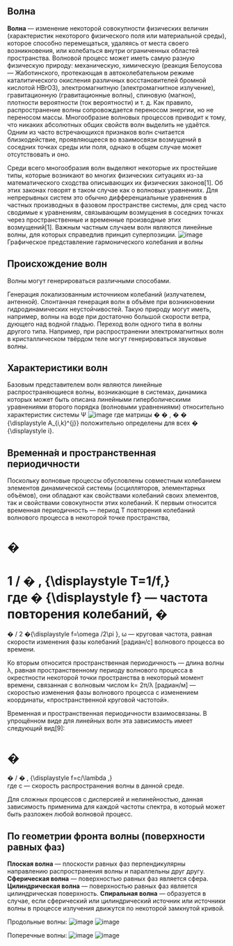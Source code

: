 ## __Волна__ ##
__Волна__ — изменение некоторой совокупности физических величин (характеристик некоторого физического поля или материальной среды), которое способно перемещаться, удаляясь от места своего возникновения, или колебаться внутри ограниченных областей пространства.
Волновой процесс может иметь самую разную физическую природу: механическую, химическую (реакция Белоусова — Жаботинского, протекающая в автоколебательном режиме каталитического окисления различных восстановителей бромной кислотой HBrO3), электромагнитную (электромагнитное излучение), гравитационную (гравитационные волны), спиновую (магнон), плотности вероятности (ток вероятности) и т. д. Как правило, распространение волны сопровождается переносом энергии, но не переносом массы.
Многообразие волновых процессов приводит к тому, что никаких абсолютных общих свойств волн выделить не удаётся. Одним из часто встречающихся признаков волн считается близкодействие, проявляющееся во взаимосвязи возмущений в соседних точках среды или поля, однако в общем случае может отсутствовать и оно.

Среди всего многообразия волн выделяют некоторые их простейшие типы, которые возникают во многих физических ситуациях из-за математического сходства описывающих их физических законов[1]. Об этих законах говорят в таком случае как о волновых уравнениях. Для непрерывных систем это обычно дифференциальные уравнения в частных производных в фазовом пространстве системы, для сред часто сводимые к уравнениям, связывающим возмущения в соседних точках через пространственные и временные производные этих возмущений[1]. Важным частным случаем волн являются линейные волны, для которых справедлив принцип суперпозиции.
![image](https://github.com/Milanistov/DZhome/assets/164164134/70644bee-3255-46a8-a359-3d056fd1ed7c) Графическое представление гармонического колебания и волны
## __Происхождение волн__ ##
Волны могут генерироваться различными способами.

Генерация локализованным источником колебаний (излучателем, антенной).
Спонтанная генерация волн в объёме при возникновении гидродинамических неустойчивостей. Такую природу могут иметь, например, волны на воде при достаточно большой скорости ветра, дующего над водной гладью.
Переход волн одного типа в волны другого типа. Например, при распространении электромагнитных волн в кристаллическом твёрдом теле могут генерироваться звуковые волны.
## __Характеристики волн__ ##
Базовым представителем волн являются линейные распространяющиеся волны, возникающие в системах, динамика которых может быть описана линейными гиперболическими уравнениями второго порядка (волновыми уравнениями) относительно характеристик системы 
Ψ
![image](https://github.com/Milanistov/DZhome/assets/164164134/e45d876d-9f9d-48f1-ae36-5dc51ad201da)
где матрицы 
�
�
,
�
�
{\displaystyle A_{i,k}^{j}} положительно определены для всех 
�
{\displaystyle i}.
## __Временна́я и пространственная периодичности__ ##
Поскольку волновые процессы обусловлены совместным колебанием элементов динамической системы (осцилляторов, элементарных объёмов), они обладают как свойствами колебаний своих элементов, так и свойствами совокупности этих колебаний.
К первым относится временная периодичность — период T повторения колебаний волнового процесса в некоторой точке пространства,

�
=
1
/
�
,
{\displaystyle T=1/f,}       
где 
�
{\displaystyle f} — частота повторения колебаний, 
�
=
�
/
2
�{\displaystyle f=\omega /2\pi }, ω — круговая частота, равная скорости изменения фазы колебаний [радиан/с] волнового процесса во времени.

Ко вторым относится пространственная периодичность — длина волны λ, равная пространственному периоду волнового процесса в окрестности некоторой точки пространства в некоторый момент времени, связанная с волновым числом k= 2π/λ [радиан/м] — скоростью изменения фазы волнового процесса с изменением координаты, «пространственной круговой частотой».

Временная и пространственная периодичности взаимосвязаны. В упрощённом виде для линейных волн эта зависимость имеет следующий вид[9]:

�
=
�
/
�
,
{\displaystyle f=c/\lambda ,}       
где c — скорость распространения волны в данной среде.

Для сложных процессов с дисперсией и нелинейностью, данная зависимость применима для каждой частоты спектра, в который может быть разложен любой волновой процесс.
## __По геометрии фронта волны (поверхности равных фаз)__ ##
__Плоская волна__ — плоскости равных фаз перпендикулярны направлению распространения волны и параллельны друг другу.
__Сферическая волна__ — поверхностью равных фаз является сфера.
__Цилиндрическая волна__ — поверхностью равных фаз является цилиндрическая поверхность.
__Спиральная волна__ — образуется в случае, если сферический или цилиндрический источник или источники волны в процессе излучения движутся по некоторой замкнутой кривой.


Продольные волны:
![image](https://github.com/Milanistov/DZhome/assets/164164134/3d574c80-3f4b-4402-a79d-07363d61e94b)
![image](https://github.com/Milanistov/DZhome/assets/164164134/6bd6349d-f371-422a-9eee-e4c242d5f271)



Поперечные волны:
![image](https://github.com/Milanistov/DZhome/assets/164164134/c3ea0607-4762-4010-b3df-52a81ff63f39)
![image](https://github.com/Milanistov/DZhome/assets/164164134/a7c70a19-7e6a-4fe5-8ec0-11a0bf9d13ea)


